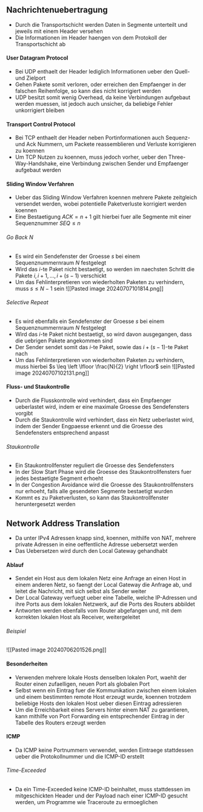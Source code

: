 ## Nachrichtenuebertragung
- Durch die Transportschicht werden Daten in Segmente unterteilt und jeweils mit einem Header versehen
- Die Informationen im Header haengen von dem Protokoll der Transportschicht ab
#### User Datagram Protocol
- Bei UDP enthaelt der Header lediglich Informationen ueber den Quell- und Zielport
- Gehen Pakete somit verloren, oder erreichen den Empfaenger in der falschen Reihenfolge, so kann dies nicht korrigiert werden
- UDP besitzt somit wenig Overhead, da keine Verbindungen aufgebaut werden muessen, ist jedoch auch unsicher, da beliebige Fehler unkorrigiert bleiben
#### Transport Control Protocol
- Bei TCP enthaelt der Header neben Portinformationen auch Sequenz- und Ack Nummern, um Packete reassemblieren und Verluste korrigieren zu koennen
- Um TCP Nutzen zu koennen, muss jedoch vorher, ueber den Three-Way-Handshake, eine Verbindung zwischen Sender und Empfaenger aufgebaut werden 
#### Sliding Window Verfahren
- Ueber das Sliding Window Verfahren koennen mehrere Pakete zeitgleich versendet werden, wobei potentielle Paketverluste korrigiert werden koennen
- Eine Bestaetigung $ACK = n + 1$ gilt hierbei fuer alle Segmente mit einer Sequenznummer $SEQ \leq n$
###### Go Back N
- Es wird ein Sendefenster der Groesse $s$ bei einem Sequenznummernraum $N$ festgelegt
- Wird das $i$-te Paket nicht bestaetigt, so werden im naechsten Schritt die Pakete $i, i + 1, ..., i + (s - 1)$ verschickt
- Um das Fehlinterpretieren von wiederholten Paketen zu verhindern, muss $s \leq N - 1$ sein
![[Pasted image 20240707101814.png]]
###### Selective Repeat
- Es wird ebenfalls ein Sendefenster der Groesse $s$ bei einem Sequenznummernraum $N$ festgelegt
- Wird das $i$-te Paket nicht bestaetigt, so wird davon ausgegangen, dass die uebrigen Pakete angekommen sind
- Der Sender sendet somit das $i$-te Paket, sowie das $i + (s - 1)$-te Paket nach
- Um das Fehlinterpretieren von wiederholten Paketen zu verhindern, muss hierbei $s \leq \left \lfloor \frac{N}{2} \right \rfloor$ sein
![[Pasted image 20240707102131.png]]
#### Fluss- und Staukontrolle
- Durch die Flusskontrolle wird verhindert, dass ein Empfaenger ueberlastet wird, indem er eine maximale Groesse des Sendefensters vorgibt
- Durch die Staukontrolle wird verhindert, dass ein Netz ueberlastet wird, indem der Sender Engpaesse erkennt und die Groesse des Sendefensters entsprechend anpasst
###### Staukontrolle
- Ein Staukontrollfenster reguliert die Groesse des Sendefensters 
- In der Slow Start Phase wird die Groesse des Staukontrollfensters fuer jedes bestaetigte Segment erhoeht
- In der Congestion Avoidance wird die Groesse des Staukontrollfensters nur erhoeht, falls alle gesendeten Segmente bestaetigt wurden 
- Kommt es zu Paketverlusten, so kann das Staukontrollfenster heruntergesetzt werden
## Network Address Translation
- Da unter IPv4 Adressen knapp sind, koennen, mithilfe von NAT, mehrere private Adressen in eine oeffentliche Adresse uebersetzt werden
- Das Uebersetzen wird durch den Local Gateway gehandhabt 
#### Ablauf
- Sendet ein Host aus dem lokalen Netz eine Anfrage an einen Host in einem anderen Netz, so faengt der Local Gateway die Anfrage ab, und leitet die Nachricht, mit sich selbst als Sender weiter
- Der Local Gateway verfuegt ueber eine Tabelle, welche IP-Adressen und ihre Ports aus dem lokalen Netzwerk, auf die Ports des Routers abbildet 
- Antworten werden ebenfalls vom Router abgefangen und, mit dem korrekten lokalen Host als Receiver, weitergeleitet
###### Beispiel
![[Pasted image 20240706201526.png]]
#### Besonderheiten
- Verwenden mehrere lokale Hosts denselben lokalen Port, waehlt der Router einen zufaelligen, neuen Port als globalen Port
- Selbst wenn ein Eintrag fuer die Kommunikation zwischen einem lokalen und einem bestimmten remote Host erzeugt wurde, koennen trotzdem beliebige Hosts den lokalen Host ueber diesen Eintrag adressieren
- Um die Erreichbarkeit eines Servers hinter einem NAT zu garantieren, kann mithilfe von Port Forwarding ein entsprechender Eintrag in der Tabelle des Routers erzeugt werden 
#### ICMP
- Da ICMP keine Portnummern verwendet, werden Eintraege stattdessen ueber die Protokollnummer und die ICMP-ID erstellt
###### Time-Exceeded
- Da ein Time-Exceeded keine ICMP-ID beinhaltet, muss stattdessen im mitgeschickten Header und der Payload nach einer ICMP-ID gesucht werden, um Programme wie Traceroute zu ermoeglichen